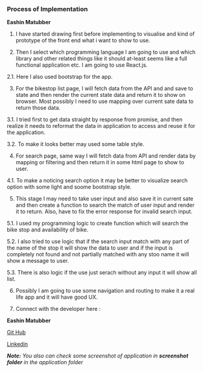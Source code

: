 ### Process of Implementation

**Eashin Matubber**

1. I have started drawing first before implementing to visualise and kind of prototype of the front end what i want to show to use.

2.	Then I select which programming language I am going to use and which library and other related things like it should at-least seems like a full functional application etc. I am going to use React.js.

2.1. Here I also used bootstrap for the app.

3. For the bikestop list page, I will fetch data from the API and and save to state and then render the current state data and return it to show on browser. Most possibly I need to use mapping over current sate data to return those data.

3.1. I tried first to get data straight by response from promise, and then realize it needs to reformat the data in application to access and reuse it for the application.

3.2. To make it looks better may used some table style. 

4. For search page, same way I will fetch data from API and render data by mapping or filtering and then return it in some html page to show to user. 

4.1. To make a noticing search option it may be better to visualize search option with some light and soome bootstrap style.

5. This stage I may need to take user input and also save it in current sate and then create a function to search the match of user input and render it to return. Also, have to fix the error response for invalid search input. 

5.1. I used my programming logic to create function which will search the bike stop and availability of bike.

5.2. I also tried to use logic that if the search input match with any part of the name of the stop it will show the data to user and if the input is completely not found and not partially matched with any stoo name it will show a message to user.

5.3. There is also logic if the use just serach without any input it will show all list.

6. Possibly I am going to use some navigation and routing to make it a real life app and it will have good UX. 

7. Connect with the developer here :

**Eashin Matubber**

[Git Hub](https://github.com/eeashin)

[Linkedin](https://www.linkedin.com/in/eashin/)

_**Note:** You also can check some screenshot of application in **screenshot folder** in the application folder_





